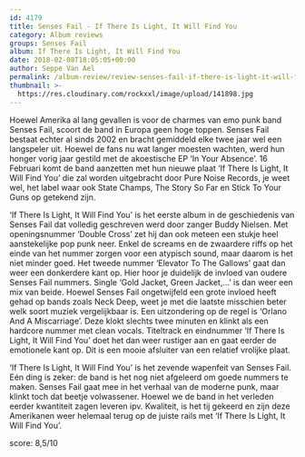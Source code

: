 ```yaml
---
id: 4179
title: Senses Fail - If There Is Light, It Will Find You
category: Album reviews
groups: Senses Fail
album: If There Is Light, It Will Find You
date: 2018-02-08T18:05:05+00:00
author: Seppe Van Ael
permalink: /album-review/review-senses-fail-if-there-is-light-it-will-find-you/
thumbnail: >-
  https://res.cloudinary.com/rockxxl/image/upload/141898.jpg
---
```

Hoewel Amerika al lang gevallen is voor de charmes van emo punk band Senses Fail, scoort de band in Europa geen hoge toppen. Senses Fail bestaat echter al sinds 2002 en bracht gemiddeld elke twee jaar wel een langspeler uit. Hoewel de fans nu wat langer moesten wachten, werd hun honger vorig jaar gestild met de akoestische EP ‘In Your Absence’. 16 Februari komt de band aanzetten met hun nieuwe plaat ‘If There Is Light, It Will Find You’ die zal worden uitgebracht door Pure Noise Records, je weet wel, het label waar ook State Champs, The Story So Far en Stick To Your Guns op getekend zijn.

‘If There Is Light, It Will Find You’ is het eerste album in de geschiedenis van Senses Fail dat volledig geschreven werd door zanger Buddy Nielsen. Met openingsnummer ‘Double Cross’ zet hij dan ook meteen een stukje heel aanstekelijke pop punk neer. Enkel de screams en de zwaardere riffs op het einde van het nummer zorgen voor een atypisch sound, maar daarom is het niet minder goed. Het tweede nummer ‘Elevator To The Gallows’ gaat dan weer een donkerdere kant op. Hier hoor je duidelijk de invloed van oudere Senses Fail nummers. Single ‘Gold Jacket, Green Jacket,…’ is dan weer een mix van beide. Hoewel Senses Fail ongetwijfeld een grote invloed heeft gehad op bands zoals Neck Deep, weet je met die laatste misschien beter welk soort muziek vergelijkbaar is. Een uitzondering op de regel is ‘Orlano And A Miscarriage’. Deze klokt slechts twee minuten en klinkt als een hardcore nummer met clean vocals. Titeltrack en eindnummer ‘If There Is Light, It Will Find You’ doet het dan weer rustiger aan en gaat eerder de emotionele kant op. Dit is een mooie afsluiter van een relatief vrolijke plaat.

‘If There Is Light, It Will Find You’ is het zevende wapenfeit van Senses Fail. Eén ding is zeker: de band is het nog niet afgeleerd om goede nummers te maken. Senses Fail gaat mee in het verhaal van de moderne punk, maar klinkt toch dat beetje volwassener. Hoewel we de band in het verleden eerder kwantiteit zagen leveren ipv. Kwaliteit, is het tij gekeerd en zijn deze Amerikanen weer helemaal terug op de juiste rails met ‘If There Is Light, It Will Find You’.

score: 8,5/10
